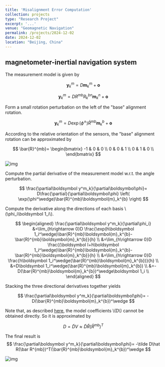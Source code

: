 ```yaml
---
title: 'Misalignment Error Computation'
collection: projects
type: "Research Project"
excerpt: '...'
venue: "Geomagnetic Navigation"
permalink: /projects/2024-12-02
date: 2024-12-02
location: "Beijing, China"
---
```


## magnetometer-inertial navigation system 

The measurement model is given by

$$
\boldsymbol{y}_{k}^m=D\boldsymbol{m}_k^m+\boldsymbol{o}
$$

$$
\boldsymbol{y}_{k}^m=DR^{mb}R_k^{bn}\boldsymbol{m}_k^{n}+\boldsymbol{o}
$$

Form a small rotation perturbation on the left of the "base" alignment rotation.

$$
\boldsymbol{y}_{k}^m=D\exp(\phi^\wedge)\bar{R}^{mb}\boldsymbol{m}_k^{b}+\boldsymbol{o}
$$

According to the relative orientation of the sensors, the "base" alignment rotation can be approximated by 

$$
\bar{R}^{mb}=
\begin{bmatrix}
-1 & 0 & 0 \\
0 & 0 & 1 \\
0 & 1 & 0 \\
\end{bmatrix}
$$

![img](http://sunqinxuan.github.io/images/projects-2024-12-02-img1.png)

Compute the partial derivative of the measurement model w.r.t. the angle perturbation.

$$
\frac{\partial\boldsymbol y^m_k}{\partial\boldsymbol\phi}=
D\frac{\partial}{\partial\boldsymbol\phi}
\left(
\exp(\phi^\wedge)\bar{R}^{mb}\boldsymbol{m}_k^{b}
\right)
$$

Compute the derivative along the directions of each basis \\(\phi_i\boldsymbol 1_i\\).

$$
\begin{aligned}
\frac{\partial\boldsymbol y^m_k}{\partial\phi_i}
&=\lim_{h\rightarrow 0}D
\frac{\exp(h\boldsymbol 1_i^\wedge)\bar{R}^{mb}\boldsymbol{m}_k^{b}-\bar{R}^{mb}\boldsymbol{m}_k^{b}}{h} \\
&=\lim_{h\rightarrow 0}D
\frac{(\boldsymbol I+h\boldsymbol 1_i^\wedge)\bar{R}^{mb}\boldsymbol{m}_k^{b}-\bar{R}^{mb}\boldsymbol{m}_k^{b}}{h} \\
&=\lim_{h\rightarrow 0}D
\frac{h\boldsymbol 1_i^\wedge(\bar{R}^{mb}\boldsymbol{m}_k^{b})}{h} \\
&=D\boldsymbol 1_i^\wedge(\bar{R}^{mb}\boldsymbol{m}_k^{b}) \\
&=-D(\bar{R}^{mb}\boldsymbol{m}_k^{b})^\wedge\boldsymbol 1_i \\
\end{aligned}
$$

Stacking the three directional derivatives together yields

$$
\frac{\partial\boldsymbol y^m_k}{\partial\boldsymbol\phi}=
-D(\bar{R}^{mb}\boldsymbol{m}_k^{b})^\wedge
$$

Note that, as described [here](https://sunqinxuan.github.io/projects/2024-07-09-compensation), the model coefficients \\(D\\) cannot be obtained directly. 
So it is approximated by 

$$
D=\tilde DV\approx\tilde D\hat R(\bar R^{mb})^T
$$

The final result is 
$$
\frac{\partial\boldsymbol y^m_k}{\partial\boldsymbol\phi}=
-\tilde D\hat R(\bar R^{mb})^T(\bar{R}^{mb}\boldsymbol{m}_k^{b})^\wedge
$$

![img](http://sunqinxuan.github.io/images/projects-2024-12-02-img2.jpg)
<!--

-->

<!--
## Related Links 

code:
- [magnetic_compensation](https://github.com/sunqinxuan/magnetic_compensation)


## references

[^1]: [Localization With Magnetic Field Distortions and Simultaneous Magnetometer Calibration](https://ieeexplore.ieee.org/document/9195842)
-->